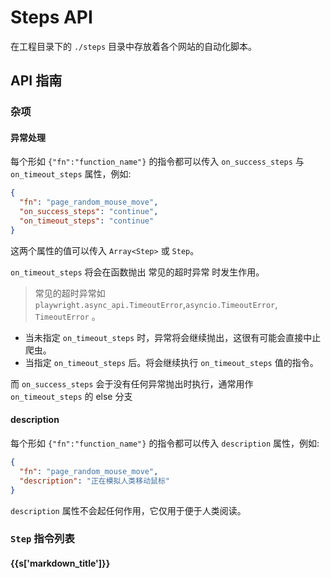 <script setup>
import { data as schema_str } from './steps_api.data.ts'
</script>

# Steps API

在工程目录下的 `./steps` 目录中存放着各个网站的自动化脚本。

## API 指南

### 杂项

#### 异常处理

每个形如 `{"fn":"function_name"}` 的指令都可以传入 `on_success_steps` 与 `on_timeout_steps` 属性，例如:

```json
{
  "fn": "page_random_mouse_move",
  "on_success_steps": "continue",
  "on_timeout_steps": "continue"
}
```

这两个属性的值可以传入 `Array<Step>` 或 `Step`。

`on_timeout_steps` 将会在函数抛出 常见的超时异常 时发生作用。

> 常见的超时异常如 `playwright.async_api.TimeoutError`,`asyncio.TimeoutError`, `TimeoutError` 。

- 当未指定 `on_timeout_steps` 时，异常将会继续抛出，这很有可能会直接中止爬虫。
- 当指定 `on_timeout_steps` 后。将会继续执行 `on_timeout_steps` 值的指令。

而 `on_success_steps` 会于没有任何异常抛出时执行，通常用作 `on_timeout_steps` 的 else 分支 

#### description

每个形如 `{"fn":"function_name"}` 的指令都可以传入 `description` 属性，例如:

```json
{
  "fn": "page_random_mouse_move",
  "description": "正在模拟人类移动鼠标"
}
```

`description` 属性不会起任何作用，它仅用于便于人类阅读。

### `Step` 指令列表

<div v-for="s in JSON.parse(schema_str)['__api_list__']">
<h4 :id="s['markdown_title']">{{s['markdown_title']}}</h4>
<div v-html="s['markdown_html']" />
</div>
